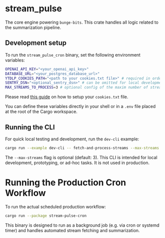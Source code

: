 # stream_pulse

The core engine powering `bunge-bits`. This crate handles all logic related to the summarization pipeline.

## Development setup

To run the `stream_pulse_cron` binary, set the following environment variables:

```bash
OPENAI_API_KEY="<your_openai_api_key>"
DATABASE_URL="<your_postgres_database_url>"
YTDLP_COOKIES_PATH="<path to your cookies.txt file>" # required in order to authenticate to yt, especially in a cloud env, this is required
SENTRY_DSN="<optional_sentry_dsn>" # can be omitted for local development
MAX_STREAMS_TO_PROCESS=3 # optional config of the maxim number of streams that can be processed in a given run
```

Please read [this guide](../ytdlp_bindings/README.md#using-cookiestxt-for-authenticated-youtube-downloads) on how to setup your `cookies.txt` file.

You can define these variables directly in your shell or in a `.env` file placed at the root of the Cargo workspace.

## Running the CLI

For quick local testing and development, run the `dev-cli` example:

```bash
cargo run --example dev-cli -- fetch-and-process-streams --max-streams 2
```

The `--max-streams` flag is optional (default: 3). This CLI is intended for local development, prototyping, or ad-hoc tasks. It is not used in production.

# Running the Production Cron Workflow

To run the actual scheduled production workflow:

```bash
cargo run --package stream-pulse-cron
```

This binary is designed to run as a background job (e.g. via cron or systemd timer) and handles automated stream fetching and summarization.
